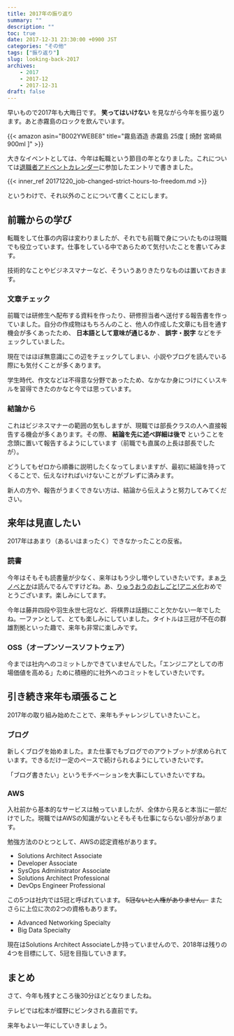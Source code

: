 ```yaml
---
title: 2017年の振り返り
summary: ""
description: ""
toc: true
date: 2017-12-31 23:30:00 +0900 JST
categories: "その他"
tags: ["振り返り"]
slug: looking-back-2017
archives:
    - 2017
    - 2017-12
    - 2017-12-31
draft: false
---
```


早いもので2017年も大晦日です。 **笑ってはいけない** を見ながら今年を振り返ります。あと赤霧島のロックを飲んでいます。

{{< amazon asin="B002YWEBE8" title="霧島酒造 赤霧島 25度 [ 焼酎 宮崎県 900ml ]" >}}

大きなイベントとしては、今年は転職という節目の年となりました。これについては[退職者アドベントカレンダー](https://adventar.org/calendars/2278)に参加したエントリで書きました。

{{< inner_ref 20171220_job-changed-strict-hours-to-freedom.md >}}

というわけで、それ以外のことについて書くことにします。

## 前職からの学び
転職をして仕事の内容は変わりましたが、それでも前職で身についたものは現職でも役立っています。仕事をしている中であらためて気付いたことを書いてみます。

技術的なことやビジネスマナーなど、そういうありきたりなものは置いておきます。

### 文章チェック
前職では研修生へ配布する資料を作ったり、研修担当者へ送付する報告書を作っていました。自分の作成物はもちろんのこと、他人の作成した文章にも目を通す機会が多くあったため、 **日本語として意味が通じるか** 、 **誤字・脱字** などをチェックしていました。

現在ではほぼ無意識にこの辺をチェックしてしまい、小説やブログを読んでいる際にも気付くことが多くあります。

学生時代、作文などは不得意な分野であったため、なかなか身につけにくいスキルを習得できたのかなと今では思っています。

### 結論から
これはビジネスマナーの範囲の気もしますが、現職では部長クラスの人へ直接報告する機会が多くあります。その際、 **結論を先に述べ詳細は後で** ということを念頭に置いて報告するようにしています（前職でも直属の上長は部長でしたが）。

どうしてもゼロから順番に説明したくなってしまいますが、最初に結論を持ってくることで、伝えなければいけないことがブレずに済みます。

新人の方や、報告がうまくできない方は、結論から伝えようと努力してみてください。

## 来年は見直したい
2017年はあまり（あるいはまったく）できなかったことの反省。

### 読書
今年はそもそも読書量が少なく、来年はもう少し増やしていきたいです。まぁ[ラノベとか](http://ga.sbcr.jp/sp/ryuoh/)は読んでるんですけどね。あ、[りゅうおうのおしごと!アニメ化](http://www.ryuoh-anime.com/)おめでとうございます。楽しみにしてます。

今年は藤井四段や羽生永世七冠など、将棋界は話題にこと欠かない一年でしたね。一ファンとして、とても楽しみにしていました。タイトルは三冠が不在の群雄割拠といった趣で、来年も非常に楽しみです。

### OSS（オープンソースソフトウェア）
今までは社内へのコミットしかできていませんでした。「エンジニアとしての市場価値を高める」ために積極的に社外へのコミットをしていきたいです。

## 引き続き来年も頑張ること
2017年の取り組み始めたことで、来年もチャレンジしていきたいこと。

### ブログ
新しくブログを始めました。また仕事でもブログでのアウトプットが求められています。できるだけ一定のペースで続けられるようにしていきたいです。

「ブログ書きたい」というモチベーションを大事にしていきたいですね。

### AWS
入社前から基本的なサービスは触っていましたが、全体から見ると本当に一部だけでした。現職ではAWSの知識がないとそもそも仕事にならない部分があります。

勉強方法のひとつとして、AWSの認定資格があります。

- Solutions Architect Associate
- Developer Associate
- SysOps Administrator Associate
- Solutions Architect Professional
- DevOps Engineer Professional

この5つは社内では5冠と呼ばれています。 ~~5冠ないと人権がありません。~~ またさらに上位に次の2つの資格もあります。

- Advanced Networking Specialty
- Big Data Specialty

現在はSolutions Architect Associateしか持っていませんので、2018年は残りの4つを目標にして、5冠を目指していきます。

## まとめ
さて、今年も残すところ後30分ほどとなりましたね。

テレビでは松本が蝶野にビンタされる直前です。

来年もよい一年にしていきましょう。

